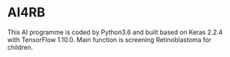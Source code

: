 # AI4RB

This AI programme is coded by Python3.6 and built based on Keras 2.2.4 with TensorFlow 1.10.0. Main function is screening Retinoblastoma for children.
